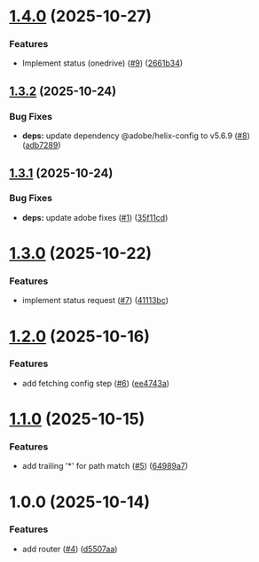 # [1.4.0](https://github.com/adobe/helix-api-service/compare/v1.3.2...v1.4.0) (2025-10-27)


### Features

* Implement status (onedrive) ([#9](https://github.com/adobe/helix-api-service/issues/9)) ([2661b34](https://github.com/adobe/helix-api-service/commit/2661b3453a7e29ad86f67762feca187b0388bcb2))

## [1.3.2](https://github.com/adobe/helix-api-service/compare/v1.3.1...v1.3.2) (2025-10-24)


### Bug Fixes

* **deps:** update dependency @adobe/helix-config to v5.6.9 ([#8](https://github.com/adobe/helix-api-service/issues/8)) ([adb7289](https://github.com/adobe/helix-api-service/commit/adb7289a2d75554478ec05d7c17820d1bed06365))

## [1.3.1](https://github.com/adobe/helix-api-service/compare/v1.3.0...v1.3.1) (2025-10-24)


### Bug Fixes

* **deps:** update adobe fixes ([#1](https://github.com/adobe/helix-api-service/issues/1)) ([35f11cd](https://github.com/adobe/helix-api-service/commit/35f11cd15a539e2e8940fe69b37fb1a60bf90cfe))

# [1.3.0](https://github.com/adobe/helix-api-service/compare/v1.2.0...v1.3.0) (2025-10-22)


### Features

* implement status request ([#7](https://github.com/adobe/helix-api-service/issues/7)) ([41113bc](https://github.com/adobe/helix-api-service/commit/41113bc43008eaa388289600825b022c75a718be))

# [1.2.0](https://github.com/adobe/helix-api-service/compare/v1.1.0...v1.2.0) (2025-10-16)


### Features

* add fetching config step ([#6](https://github.com/adobe/helix-api-service/issues/6)) ([ee4743a](https://github.com/adobe/helix-api-service/commit/ee4743ad1fb35aa2b0b47f2ccc62cd11529a44c4))

# [1.1.0](https://github.com/adobe/helix-api-service/compare/v1.0.0...v1.1.0) (2025-10-15)


### Features

* add trailing '*' for path match ([#5](https://github.com/adobe/helix-api-service/issues/5)) ([64989a7](https://github.com/adobe/helix-api-service/commit/64989a7b77d2c857c96f8206bb138da9328f21fb))

# 1.0.0 (2025-10-14)


### Features

* add router ([#4](https://github.com/adobe/helix-api-service/issues/4)) ([d5507aa](https://github.com/adobe/helix-api-service/commit/d5507aa107e6209de797eb84363bf0195c264aa3))
